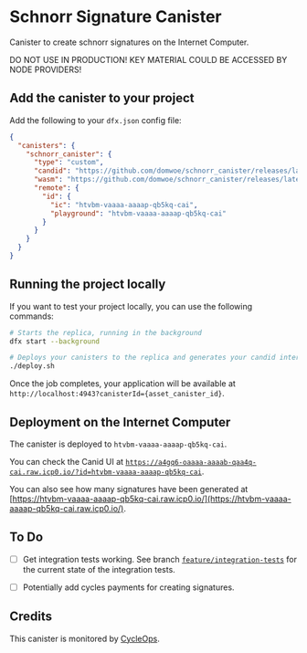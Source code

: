 # Schnorr Signature Canister

Canister to create schnorr signatures on the Internet Computer.

DO NOT USE IN PRODUCTION! KEY MATERIAL COULD BE ACCESSED BY NODE PROVIDERS!

## Add the canister to your project

Add the following to your `dfx.json` config file:

```json
{
  "canisters": {
    "schnorr_canister": {
      "type": "custom",
      "candid": "https://github.com/domwoe/schnorr_canister/releases/latest/download/schnorr_canister.did",
      "wasm": "https://github.com/domwoe/schnorr_canister/releases/latest/download/schnorr_canister.wasm.gz",
      "remote": {
        "id": {
          "ic": "htvbm-vaaaa-aaaap-qb5kq-cai",
          "playground": "htvbm-vaaaa-aaaap-qb5kq-cai"
        }
      }
    }
  }
}
```

## Running the project locally

If you want to test your project locally, you can use the following commands:

```bash
# Starts the replica, running in the background
dfx start --background

# Deploys your canisters to the replica and generates your candid interface
./deploy.sh
```

Once the job completes, your application will be available at `http://localhost:4943?canisterId={asset_canister_id}`.

## Deployment on the Internet Computer

The canister is deployed to `htvbm-vaaaa-aaaap-qb5kq-cai`. 

You can check the Canid UI at [`https://a4gq6-oaaaa-aaaab-qaa4q-cai.raw.icp0.io/?id=htvbm-vaaaa-aaaap-qb5kq-cai`](https://a4gq6-oaaaa-aaaab-qaa4q-cai.raw.icp0.io/?id=htvbm-vaaaa-aaaap-qb5kq-cai).

You can also see how many signatures have been generated at [https://htvbm-vaaaa-aaaap-qb5kq-cai.raw.icp0.io/](https://htvbm-vaaaa-aaaap-qb5kq-cai.raw.icp0.io/).

## To Do

- [ ] Get integration tests working. See branch [`feature/integration-tests`](https://github.com/domwoe/schnorr_canister/tree/feat/integration-tests) for the current state of the integration tests.
- [ ] Potentially add cycles payments for creating signatures.


## Credits

This canister is monitored by [CycleOps](https://cycleops.dev).



